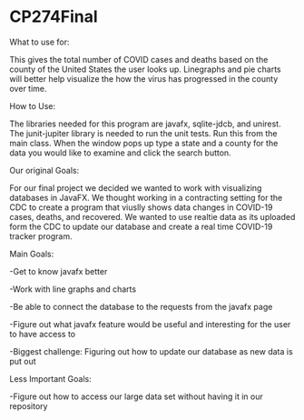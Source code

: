 # CP274Final

What to use for: 

This gives the total number of COVID cases and deaths based on the county of the United States the user looks up. Linegraphs and pie charts will better help visualize the how the virus has progressed in the county over time. 

How to Use:

The libraries needed for this program are javafx, sqlite-jdcb, and unirest. The junit-jupiter library is needed to run the unit tests. Run this from the main class. When the window pops up type a state and a county for the data you would like to examine and click the search button. 

Our original Goals:

For our final project we decided we wanted to work with visualizing databases in JavaFX. We thought working in
a contracting setting for the CDC to create a program that viuslly shows data changes in COVID-19 cases, deaths, and recovered.
We wanted to use realtie data as its uploaded form the CDC to update our database and create a real time COVID-19 tracker program.

Main Goals:

-Get to know javafx better

  -Work with line graphs and charts
  
-Be able to connect the database to the requests from the javafx page

-Figure out what javafx feature would be useful and interesting for the user to have access to

-Biggest challenge: Figuring out how to update our database as new data is put out

Less Important Goals:

-Figure out how to access our large data set without having it in our repository

